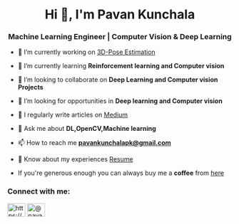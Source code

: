 <h1 align="center">Hi 👋, I'm Pavan Kunchala</h1>
<h3 align="center">Machine Learning Engineer | Computer Vision & Deep Learning</h3>

- 🔭 I’m currently working on [3D-Pose Estimation](https://github.com/Pavankunchala/Human-Pose-Estimation-OpenCV)

- 🌱 I’m currently learning **Reinforcement learning and Computer vision**

- 👯 I’m looking to collaborate on **Deep Learning and Computer vision Projects**

- 🤝 I’m looking for opportunities in **Deep learning and Computer vision**

- 📝 I regularly write articles on [Medium](https://pavankunchalapk.medium.com/)

- 💬 Ask me about **DL,OpenCV,Machine learning**

- 📫 How to reach me **pavankunchalapk@gmail.com**

- 📄 Know about my experiences [Resume](https://drive.google.com/file/d/1Fp9z8p5BfcNzH9VlaFu8Oe2KIHYVaFQ5/view?usp=sharing)

- If you're generous enough you can always buy me a **coffee** from [here](https://www.buymeacoffee.com/pavankunchala)

<h3 align="left">Connect with me:</h3>
<p align="left">
<a href="https://linkedin.com/in/https://www.linkedin.com/in/pavan-kumar-reddy-kunchala/" target="blank"><img align="center" src="https://cdn.jsdelivr.net/npm/simple-icons@3.0.1/icons/linkedin.svg" alt="https://www.linkedin.com/in/pavan-kumar-reddy-kunchala/" height="30" width="40" /></a>
<a href="https://medium.com/@pavankunchala" target="blank"><img align="center" src="https://cdn.jsdelivr.net/npm/simple-icons@3.0.1/icons/medium.svg" alt="@pavankunchala" height="30" width="40" /></a>
</p>

